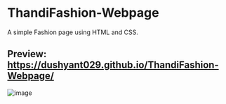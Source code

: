 # ThandiFashion-Webpage

A simple Fashion page using HTML and CSS.

## Preview: https://dushyant029.github.io/ThandiFashion-Webpage/

![image](https://user-images.githubusercontent.com/55031190/101761427-231cde80-3b02-11eb-9546-c3732cc207f8.png)
